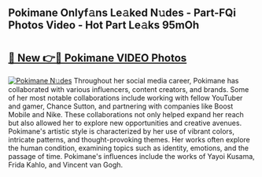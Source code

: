 ## Pokimane Onlyf𝚊ns Le𝚊ked N𝚞des - Part-FQi Photos Video - Hot Part Le𝚊ks 95mOh

# <h2><a href="http://ac35914.deff.icu/?id=Pokimane">🔗 New 👉🔴 Pokimane VIDEO Photos</a></h2>

[![Pokimane N𝚞des](https://i.imgur.com/rIISA9y.gif)](http://ac35914.deff.icu/?id=Pokimane)
Throughout her social media career, Pokimane has collaborated with various influencers, content creators, and brands. Some of her most notable collaborations include working with fellow YouTuber and gamer, Chance Sutton, and partnering with companies like Boost Mobile and Nike. These collaborations not only helped expand her reach but also allowed her to explore new opportunities and creative avenues. Pokimane's artistic style is characterized by her use of vibrant colors, intricate patterns, and thought-provoking themes. Her works often explore the human condition, examining topics such as identity, emotions, and the passage of time. Pokimane's influences include the works of Yayoi Kusama, Frida Kahlo, and Vincent van Gogh.
